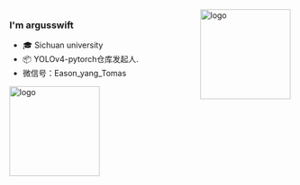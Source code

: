 <img src="https://github-readme-stats.vercel.app/api?username=argusswift&show_icons=true" alt="logo" height="160" align="right" style="margin: 5px; margin-bottom: 20px;" />

### I'm argusswift

- 🎓 Sichuan university
- 📦 YOLOv4-pytorch仓库发起人.
- 微信号：Eason_yang_Tomas

<img src="https://github-profile-trophy.vercel.app/?username=argusswift&theme=flat&column=7" alt="logo" height="160" align="center" style="margin: auto; margin-bottom: 20px;" />
